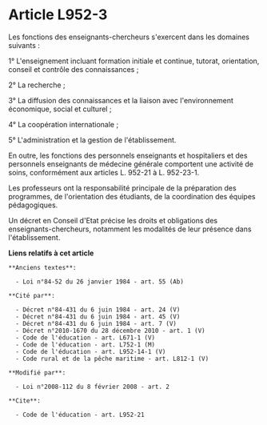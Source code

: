 # Article L952-3

Les fonctions des enseignants-chercheurs s'exercent dans les domaines suivants : 

1° L'enseignement incluant formation initiale et continue, tutorat, orientation, conseil et contrôle des connaissances ; 

2° La recherche ; 

3° La diffusion des connaissances et la liaison avec l'environnement économique, social et culturel ; 

4° La coopération internationale ; 

5° L'administration et la gestion de l'établissement. 

En outre, les fonctions des personnels enseignants et hospitaliers et des personnels enseignants de médecine générale
comportent une activité de soins, conformément aux articles L. 952-21 à L. 952-23-1.

Les professeurs ont la responsabilité principale de la préparation des programmes, de l'orientation des étudiants, de la
coordination des équipes pédagogiques. 

Un décret en Conseil d'Etat précise les droits et obligations des enseignants-chercheurs, notamment les modalités de leur
présence dans l'établissement.

**Liens relatifs à cet article**

	**Anciens textes**:

	  - Loi n°84-52 du 26 janvier 1984 - art. 55 (Ab)

	**Cité par**:

	  - Décret n°84-431 du 6 juin 1984 - art. 24 (V)
	  - Décret n°84-431 du 6 juin 1984 - art. 45 (V)
	  - Décret n°84-431 du 6 juin 1984 - art. 7 (V)
	  - Décret n°2010-1670 du 28 décembre 2010 - art. 1 (V)
	  - Code de l'éducation - art. L671-1 (V)
	  - Code de l'éducation - art. L752-1 (M)
	  - Code de l'éducation - art. L952-14-1 (V)
	  - Code rural et de la pêche maritime - art. L812-1 (V)

	**Modifié par**:

	  - Loi n°2008-112 du 8 février 2008 - art. 2

	**Cite**:

	  - Code de l'éducation - art. L952-21
